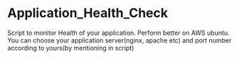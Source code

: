 # Application_Health_Check
Script to monitor Health of your application.
Perform better on AWS ubuntu.
You can choose your application server(nginx, apache etc) and port number according to yours(by mentioning in script)
